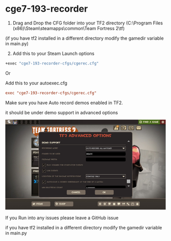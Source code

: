 # cge7-193-recorder
1. Drag and Drop the CFG folder into your TF2 directory (C:\Program Files (x86)\Steam\steamapps\common\Team Fortress 2\tf)

(if you have tf2 installed in a different directory modify the gamedir variable in main.py)

2. Add this to your Steam Launch options
```cmd
+exec "cge7-193-recorder-cfgs/cgerec.cfg"
```

Or

Add this to your autoexec.cfg
```cfg
exec "cge7-193-recorder-cfgs/cgerec.cfg"
```

Make sure you have Auto record demos enabled in TF2. 

it should be under demo support in advanced options

![alt text](https://github.com/theredenemy/cge7-193-recorder/raw/main/img/20250716223638_1.jpg "advanced options")

If you Run into any issues please leave a GitHub issue

if you have tf2 installed in a different directory modify the gamedir variable in main.py